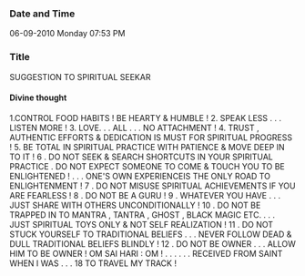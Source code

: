 ### Date and Time

06-09-2010 Monday 07:53 PM

### Title

SUGGESTION TO SPIRITUAL SEEKAR

#### Divine thought

1.CONTROL FOOD HABITS ! BE HEARTY & HUMBLE !  2. SPEAK LESS . . . LISTEN MORE ! 3. LOVE. . . ALL . . . NO ATTACHMENT !       4. TRUST , AUTHENTIC EFFORTS & DEDICATION IS MUST FOR SPIRITUAL PROGRESS ! 5. BE TOTAL IN SPIRITUAL PRACTICE WITH PATIENCE & MOVE DEEP IN TO IT ! 6 . DO NOT SEEK & SEARCH SHORTCUTS IN YOUR SPIRITUAL PRACTICE . DO NOT EXPECT SOMEONE TO COME & TOUCH YOU TO BE ENLIGHTENED ! . . . ONE'S OWN EXPERIENCEIS THE ONLY ROAD TO ENLIGHTENMENT ! 7 . DO NOT MISUSE SPIRITUAL ACHIEVEMENTS IF YOU ARE FEARLESS ! 8 . DO NOT BE A GURU ! 9 . WHATEVER YOU HAVE . . . JUST SHARE WITH OTHERS UNCONDITIONALLY ! 10 . DO NOT BE TRAPPED IN TO MANTRA , TANTRA , GHOST , BLACK MAGIC ETC. . . . JUST SPIRITUAL TOYS ONLY & NOT SELF REALIZATION ! 11 . DO NOT STUCK YOURSELF TO TRADITIONAL BELIEFS . . . NEVER FOLLOW DEAD & DULL TRADITIONAL BELIEFS BLINDLY ! 12 . DO NOT BE OWNER . . . ALLOW HIM TO BE OWNER !   OM SAI HARI : OM ! . . . . . . RECEIVED FROM SAINT WHEN I WAS . . . 18  TO TRAVEL MY TRACK ! 
